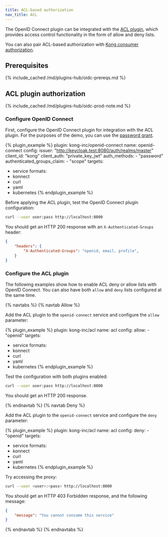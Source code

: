 ```yaml
---
title: ACL-based authorization
nav_title: ACL
---
```


The OpenID Connect plugin can be integrated with the [ACL plugin](/hub/kong-inc/acl/), which provides
access control functionality in the form of allow and deny lists.

You can also pair ACL-based authorization with 
[Kong consumer authorization](/hub/kong-inc/openid-connect/how-to/authorization/consumer/).

## Prerequisites

{% include_cached /md/plugins-hub/oidc-prereqs.md %}

## ACL plugin authorization

{% include_cached /md/plugins-hub/oidc-prod-note.md %}

### Configure OpenID Connect

First, configure the OpenID Connect plugin for integration with the ACL plugin.
For the purposes of the demo, you can use the 
[password grant](/hub/kong-inc/openid-connect/how-to/authentication/password-grant/).

<!-- vale off-->
{% plugin_example %}
plugin: kong-inc/openid-connect
name: openid-connect
config:
  issuer: "http://keycloak.test:8080/auth/realms/master"
  client_id: "kong"
  client_auth: "private_key_jwt"
  auth_methods:
    - "password"
  authenticated_groups_claim:
    - "scope"
targets:
  - service
formats:
  - konnect
  - curl
  - yaml
  - kubernetes
{% endplugin_example %}
<!--vale on -->

Before applying the ACL plugin, test the OpenID Connect plugin configuration:

```bash
curl --user user:pass http://localhost:8000
```

You should get an HTTP 200 response with an `X-Authenticated-Groups` header:

```json
{
    "headers": {
        "X-Authenticated-Groups": "openid, email, profile",
    }
}
```

### Configure the ACL plugin

The following examples show how to enable ACL deny or allow lists with OpenID Connect. 
You can also have both `allow` and `deny` lists configured at the same time.

{% navtabs %}
{% navtab Allow %}

Add the ACL plugin to the `openid-connect` service and configure the `allow` parameter:

<!-- vale off-->
{% plugin_example %}
plugin: kong-inc/acl
name: acl
config:
  allow:
    - "openid"
targets:
  - service
formats:
  - konnect
  - curl
  - yaml
  - kubernetes
{% endplugin_example %}
<!--vale on -->

Test the configuration with both plugins enabled:

```bash
curl --user user:pass http://localhost:8000
```

You should get an HTTP 200 response.

{% endnavtab %}
{% navtab Deny %}

Add the ACL plugin to the `openid-connect` service and configure the `deny` parameter:

<!-- vale off-->
{% plugin_example %}
plugin: kong-inc/acl
name: acl
config:
  deny:
    - "openid"
targets:
  - service
formats:
  - konnect
  - curl
  - yaml
  - kubernetes
{% endplugin_example %}
<!--vale on -->

Try accessing the proxy:

```bash
curl --user <user>:<pass> http://localhost:8000
```

You should get an HTTP 403 Forbidden response, and the following message:

```json
{
    "message": "You cannot consume this service"
}
```

{% endnavtab %}
{% endnavtabs %}

